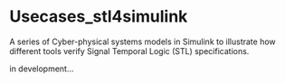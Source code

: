 # Usecases_stl4simulink

A series of Cyber-physical systems models in Simulink to illustrate how different tools verify Signal Temporal Logic (STL) specifications.

in development...
